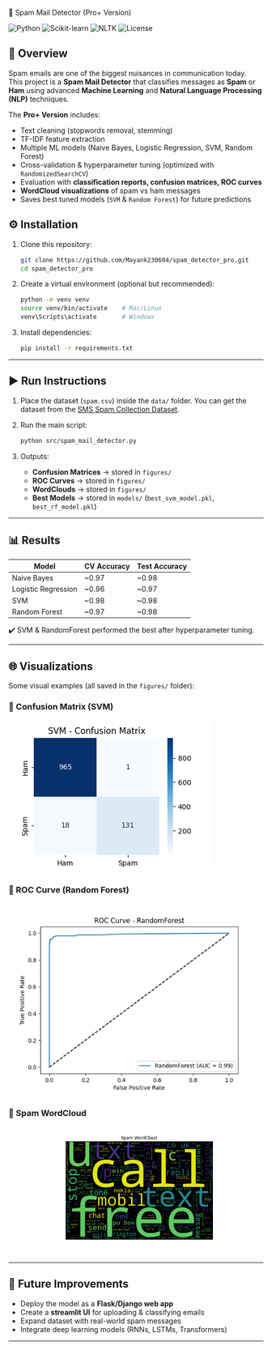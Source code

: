 📧 Spam Mail Detector (Pro+ Version)

![Python](https://img.shields.io/badge/Python-3.12-blue.svg)
![Scikit-learn](https://img.shields.io/badge/Scikit--learn-ML-orange.svg)
![NLTK](https://img.shields.io/badge/NLTK-NLP-green.svg)
![License](https://img.shields.io/badge/License-MIT-yellow.svg)

## 📌 Overview
Spam emails are one of the biggest nuisances in communication today.  
This project is a **Spam Mail Detector** that classifies messages as **Spam** or **Ham** using advanced **Machine Learning** and **Natural Language Processing (NLP)** techniques.  

The **Pro+ Version** includes:  
- Text cleaning (stopwords removal, stemming)  
- TF-IDF feature extraction  
- Multiple ML models (Naive Bayes, Logistic Regression, SVM, Random Forest)  
- Cross-validation & hyperparameter tuning (optimized with `RandomizedSearchCV`)  
- Evaluation with **classification reports, confusion matrices, ROC curves**  
- **WordCloud visualizations** of spam vs ham messages  
- Saves best tuned models (`SVM` & `Random Forest`) for future predictions  


## ⚙️ Installation

1. Clone this repository:
   ```bash
   git clone https://github.com/Mayank230604/spam_detector_pro.git
   cd spam_detector_pro
   ````

2. Create a virtual environment (optional but recommended):

   ```bash
   python -m venv venv
   source venv/bin/activate    # Mac/Linux
   venv\Scripts\activate       # Windows
   ```

3. Install dependencies:

   ```bash
   pip install -r requirements.txt
   ```

---

## ▶️ Run Instructions

1. Place the dataset (`spam.csv`) inside the `data/` folder.
   You can get the dataset from the [SMS Spam Collection Dataset](https://www.kaggle.com/uciml/sms-spam-collection-dataset).

2. Run the main script:

   ```bash
   python src/spam_mail_detector.py
   ```

3. Outputs:

   * **Confusion Matrices** → stored in `figures/`
   * **ROC Curves** → stored in `figures/`
   * **WordClouds** → stored in `figures/`
   * **Best Models** → stored in `models/` (`best_svm_model.pkl`, `best_rf_model.pkl`)

---

## 📊 Results

| Model               | CV Accuracy | Test Accuracy |
| ------------------- | ----------- | ------------- |
| Naive Bayes         | \~0.97      | \~0.98        |
| Logistic Regression | \~0.96      | \~0.97        |
| SVM                 | \~0.98      | \~0.98        |
| Random Forest       | \~0.97      | \~0.98        |

✔️ SVM & RandomForest performed the best after hyperparameter tuning.

---

## 🌐 Visualizations

Some visual examples (all saved in the `figures/` folder):

### 🔹 Confusion Matrix (SVM)

![Confusion Matrix](figures/SVM_confusion_matrix.png)

### 🔹 ROC Curve (Random Forest)

![ROC Curve](figures/RandomForest_roc.png)

### 🔹 Spam WordCloud

![Spam WordCloud](figures/spam_wordcloud.png)

---

## 🚀 Future Improvements

* Deploy the model as a **Flask/Django web app**
* Create a **streamlit UI** for uploading & classifying emails
* Expand dataset with real-world spam messages
* Integrate deep learning models (RNNs, LSTMs, Transformers)

---
